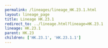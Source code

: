```yaml
---
permalink: /lineages/lineage_HK.23.1.html
layout: lineage_page
title: Lineage HK.23.1
redirect_to: ../lineage.html?lineage=HK.23.1
lineage: HK.23.1
parent: HK.23
children: ['HK.23.1', 'HK.23.1.1']
---
```

